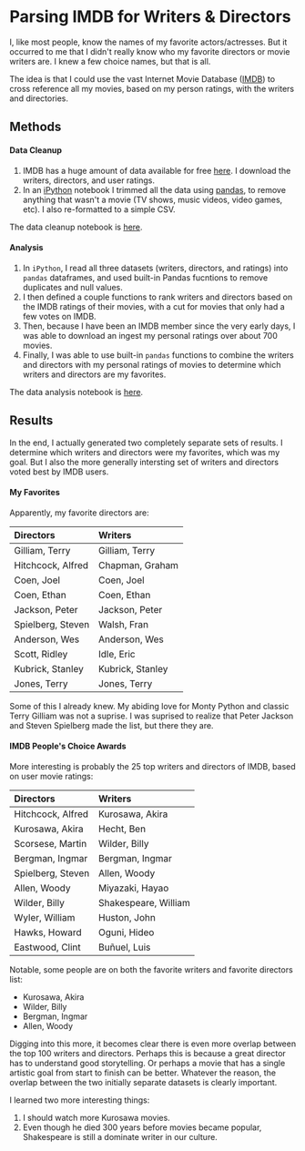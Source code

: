# Parsing IMDB for Writers & Directors

I, like most people, know the names of my favorite actors/actresses. But it occurred to me that I didn't really know who my favorite directors or movie writers are. I knew a few choice names, but that is all.

The idea is that I could use the vast Internet Movie Database ([IMDB](https://www.imdb.com/)) to cross reference all my movies, based on my person ratings, with the writers and directories.

## Methods

#### Data Cleanup

1. IMDB has a huge amount of data available for free [here](http://www.imdb.com/interfaces). I download the writers, directors, and user ratings.
2. In an [iPython](http://ipython.org/) notebook I trimmed all the data using [pandas](http://pandas.pydata.org/), to remove anything that wasn't a movie (TV shows, music videos, video games, etc). I also re-formatted to a simple CSV.

The data cleanup notebook is [here](trim_imdb_data.ipynb).

#### Analysis

1. In `iPython`, I read all three datasets (writers, directors, and ratings) into `pandas` dataframes, and used built-in Pandas fucntions to remove duplicates and null values.
2. I then defined a couple functions to rank writers and directors based on the IMDB ratings of their movies, with a cut for movies that only had a few votes on IMDB.
3. Then, because I have been an IMDB member since the very early days, I was able to download an ingest my personal ratings over about 700 movies.
4. Finally, I was able to use built-in `pandas` functions to combine the writers and directors with my personal ratings of movies to determine which writers and directors are my favorites.

The data analysis notebook is [here](imdb_writers_directors.ipynb).

## Results

In the end, I actually generated two completely separate sets of results. I determine which writers and directors were my favorites, which was my goal. But I also the more generally intersting set of writers and directors voted best by IMDB users.

#### My Favorites

Apparently, my favorite directors are:

Directors | Writers
:-- | :--
Gilliam, Terry | Gilliam, Terry
Hitchcock, Alfred | Chapman, Graham
Coen, Joel | Coen, Joel
Coen, Ethan | Coen, Ethan
Jackson, Peter | Jackson, Peter
Spielberg, Steven | Walsh, Fran
Anderson, Wes | Anderson, Wes
Scott, Ridley | Idle, Eric
Kubrick, Stanley | Kubrick, Stanley 
Jones, Terry | Jones, Terry

Some of this I already knew. My abiding love for Monty Python and classic Terry Gilliam was not a suprise. I was suprised to realize that Peter Jackson and Steven Spielberg made the list, but there they are.

#### IMDB People's Choice Awards

More interesting is probably the 25 top writers and directors of IMDB, based on user movie ratings:

Directors | Writers
:-- | :--
Hitchcock, Alfred | Kurosawa, Akira
Kurosawa, Akira | Hecht, Ben
Scorsese, Martin | Wilder, Billy
Bergman, Ingmar | Bergman, Ingmar
Spielberg, Steven | Allen, Woody
Allen, Woody | Miyazaki, Hayao
Wilder, Billy | Shakespeare, William
Wyler, William | Huston, John
Hawks, Howard | Oguni, Hideo
Eastwood, Clint | Buñuel, Luis

Notable, some people are on both the favorite writers and favorite directors list:

* Kurosawa, Akira
* Wilder, Billy
* Bergman, Ingmar
* Allen, Woody

Digging into this more, it becomes clear there is even more overlap between the top 100 writers and directors. Perhaps this is because a great director has to understand good storytelling. Or perhaps a movie that has a single artistic goal from start to finish can be better. Whatever the reason, the overlap between the two initially separate datasets is clearly important.

I learned two more interesting things:

1. I should watch more Kurosawa movies.
2. Even though he died 300 years before movies became popular, Shakespeare is still a dominate writer in our culture.
